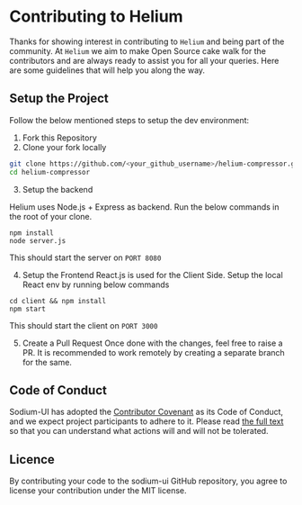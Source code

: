# Contributing to Helium

Thanks for showing interest in contributing to `Helium` and being part of the community. At `Helium` we aim to make Open Source cake walk for the contributors and are always ready to assist you for all your queries. Here are some guidelines that will help you along the way.

## Setup the Project

Follow the below mentioned steps to setup the dev environment:
1. Fork this Repository
2. Clone your fork locally
```sh
git clone https://github.com/<your_github_username>/helium-compressor.git
cd helium-compressor
```

3. Setup the backend

Helium uses Node.js + Express as backend. Run the below commands in the root of your clone.
```
npm install
node server.js
```
This should start the server on `PORT 8080`

4. Setup the Frontend
React.js is used for the Client Side. Setup the local React env by running below commands

```
cd client && npm install
npm start
```
This should start the client on `PORT 3000`

5. Create a Pull Request
Once done with the changes, feel free to raise a PR. It is recommended to work remotely by creating a separate branch for the same.

## Code of Conduct

Sodium-UI has adopted the [Contributor Covenant](https://www.contributor-covenant.org/) as its Code of Conduct, and we expect project participants to adhere to it.
Please read [the full text](/CODE_OF_CONDUCT.md) so that you can understand what actions will and will not be tolerated.

## Licence
By contributing your code to the sodium-ui GitHub repository, you agree to license your contribution under the MIT license.
